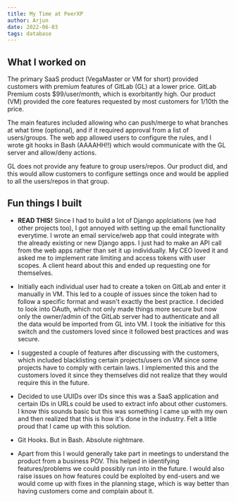 ```yaml
---
title: My Time at PeerXP
author: Arjun
date: 2022-06-03
tags: database
---
```


## What I worked on

The primary SaaS product (VegaMaster or VM for short) provided customers with premium features of GitLab (GL) at a lower price.
GitLab Premium costs $99/user/month, which is exorbitantly high. Our product (VM) provided the core features requested by most customers for 1/10th the price.

The main features included allowing who can push/merge to what branches at what time (optional), and if it required approval from a list of users/groups. The web app allowed users to configure the rules, and I wrote git hooks in Bash (AAAAHH!!) which would communicate with the GL server and allow/deny actions.

GL does not provide any feature to group users/repos. Our product did, and this would allow customers to configure settings once and would be applied to all the users/repos in that group.

## Fun things I built

- **READ THIS!** Since I had to build a lot of Django applciations (we had other projects too), I got annoyed with setting up the email functionality everytime. I wrote an email service/web app that could integrate with the already existing or new Django apps. I just had to make an API call from the web apps rather than set it up individually. My CEO loved it and asked me to implement rate limiting and access tokens with user scopes. A client heard about this and ended up requesting one for themselves.

- Initially each individual user had to create a token on GitLab and enter it manually in VM. This led to a couple of issues since the token had to follow a specific format and wasn't exactly the best practice. I decided to look into OAuth, which not only made things more secure but now only the owner/admin of the GitLab server had to authenticate and all the data would be imported from GL into VM. I took the initiative for this switch and the customers loved since it followed best practices and was secure.

- I suggested a couple of features after discussing with the customers, which included blacklisting certain projects/users on VM since some projects have to comply with certain laws. I implemented this and the customers loved it since they themselves did not realize that they would require this in the future.

- Decided to use UUIDs over IDs since this was a SaaS application and certain IDs in URLs could be used to extract info about other customers. I know this sounds basic but this was something I came up with my own and then realized that this is how it's done in the industry. Felt a little proud that I came up with this solution.

- Git Hooks. But in Bash. Absolute nightmare.

- Apart from this I would generally take part in meetings to understand the product from a business POV. This helped in identifying features/problems we could possibly run into in the future. I would also raise issues on how features could be exploited by end-users and we would come up with fixes in the planning stage, which is way better than having customers come and complain about it.
